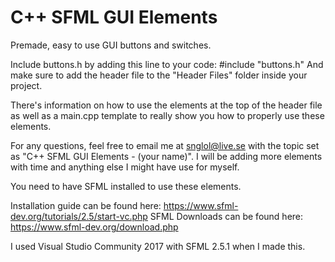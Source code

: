 # C++ SFML GUI Elements
Premade, easy to use GUI buttons and switches.

Include buttons.h by adding this line to your code:
#include "buttons.h"
And make sure to add the header file to the "Header Files" folder inside your project.

There's information on how to use the elements at the top of the header file as well as a main.cpp template to really show you how to properly use these elements.

For any questions, feel free to email me at snglol@live.se with the topic set as "C++ SFML GUI Elements - (your name)".
I will be adding more elements with time and anything else I might have use for myself.

You need to have SFML installed to use these elements.

Installation guide can be found here: https://www.sfml-dev.org/tutorials/2.5/start-vc.php
SFML Downloads can be found here: https://www.sfml-dev.org/download.php

I used Visual Studio Community 2017 with SFML 2.5.1 when I made this.
